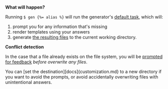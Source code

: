 **What will happen?**

Running `$ gen {%= alias %}` will run the generator's [default task](#default), which will:

1. prompt you for any information that's missing
1. render templates using your answers
1. generate [the resulting files](#generated-files) to the current working directory.

**Conflict detection**

In the case that a file already exists on the file system, you will be [prompted for feedback](https://github.com/node-base/base-fs-conflicts) _before overwrite any files_.

You can [set the destination][docs]{customization.md} to a new directory if you want to avoid the prompts, or avoid accidentally overwriting files with unintentional answers.
